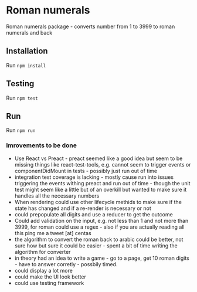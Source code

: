 # Roman numerals

Roman numerals package - converts number from 1 to 3999 to roman numerals and back

## Installation
Run `npm install`

## Testing
Run `npm test`

## Run
Run `npm run`

### Imrovements to be done
- Use React vs Preact - preact seemed like a good idea but seem to be missing things like react-test-tools, e.g.  cannot seem to trigger events or componentDidMount in tests - possibly just run out of time
- integration test coverage is lacking - mostly cause run into issues triggering the events withing preact and run out of time - though the unit test might seem like a little but of an overkill but wanted to make sure it handles all the necessary numbers
- When rendering could use other lifecycle methids to make sure if the state has changed and if a re-render is necessary or not
- could prepopulate all digits and use a reducer to get the outcome
- Could add validation on the input, e.g. not less than 1 and not more than 3999, for roman could use a regex - also if you are actually reading all this ping me a tweet [at] centas
- the algorithm to convert the roman back to arabic could be better, not sure how but sure it could be easier - spent a bit of time writing the algorithm for converter
- in theory had an idea to write a game - go to a page, get 10 roman digits - have to answer corretly - possbily timed.
- could display a lot more
- could make the UI look better
- could use testing framework